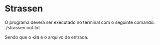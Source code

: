 # Strassen
O programa deverá ser executado no terminal com o seguinte comando:<br>
./strassen <in >out.txt
  
Sendo que o <b><in</b> é o arquivo de entrada.
